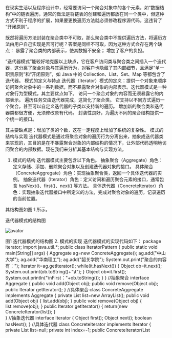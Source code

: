 在现实生活以及程序设计中，经常要访问一个聚合对象中的各个元素，如“数据结构”中的链表遍历，通常的做法是将链表的创建和遍历都放在同一个类中，但这种方式不利于程序的扩展，如果要更换遍历方法就必须修改程序源代码，这违背了 “开闭原则”。

既然将遍历方法封装在聚合类中不可取，那么聚合类中不提供遍历方法，将遍历方法由用户自己实现是否可行呢？答案是同样不可取，因为这种方式会存在两个缺点：
暴露了聚合类的内部表示，使其数据不安全；
增加了客户的负担。

“迭代器模式”能较好地克服以上缺点，它在客户访问类与聚合类之间插入一个迭代器，这分离了聚合对象与其遍历行为，对客户也隐藏了其内部细节，且满足“单一职责原则”和“开闭原则”，如 Java 中的 Collection、List、Set、Map 等都包含了迭代器。
模式的定义与特点
迭代器（Iterator）模式的定义：提供一个对象来顺序访问聚合对象中的一系列数据，而不暴露聚合对象的内部表示。迭代器模式是一种对象行为型模式，其主要优点如下。
访问一个聚合对象的内容而无须暴露它的内部表示。
遍历任务交由迭代器完成，这简化了聚合类。
它支持以不同方式遍历一个聚合，甚至可以自定义迭代器的子类以支持新的遍历。
增加新的聚合类和迭代器类都很方便，无须修改原有代码。
封装性良好，为遍历不同的聚合结构提供一个统一的接口。

其主要缺点是：增加了类的个数，这在一定程度上增加了系统的复杂性。
模式的结构与实现
迭代器模式是通过将聚合对象的遍历行为分离出来，抽象成迭代器类来实现的，其目的是在不暴露聚合对象的内部结构的情况下，让外部代码透明地访问聚合的内部数据。现在我们来分析其基本结构与实现方法。
1. 模式的结构
迭代器模式主要包含以下角色。
抽象聚合（Aggregate）角色：定义存储、添加、删除聚合对象以及创建迭代器对象的接口。
具体聚合（ConcreteAggregate）角色：实现抽象聚合类，返回一个具体迭代器的实例。
抽象迭代器（Iterator）角色：定义访问和遍历聚合元素的接口，通常包含 hasNext()、first()、next() 等方法。
具体迭代器（Concretelterator）角色：实现抽象迭代器接口中所定义的方法，完成对聚合对象的遍历，记录遍历的当前位置。

其结构图如图 1 所示。

迭代器模式的结构图

![avator](迭代器模式的结构图.png)

图1 迭代器模式的结构图
2. 模式的实现
迭代器模式的实现代码如下：
package iterator;
import java.util.*;
public class IteratorPattern
{
    public static void main(String[] args)
    {
        Aggregate ag=new ConcreteAggregate(); 
        ag.add("中山大学"); 
        ag.add("华南理工"); 
        ag.add("韶关学院");
        System.out.print("聚合的内容有：");
        Iterator it=ag.getIterator(); 
        while(it.hasNext())
        { 
            Object ob=it.next(); 
            System.out.print(ob.toString()+"\t"); 
        }
        Object ob=it.first();
        System.out.println("\nFirst："+ob.toString());
    }
}
//抽象聚合
interface Aggregate
{ 
    public void add(Object obj); 
    public void remove(Object obj); 
    public Iterator getIterator(); 
}
//具体聚合
class ConcreteAggregate implements Aggregate
{ 
    private List<Object> list=new ArrayList<Object>(); 
    public void add(Object obj)
    { 
        list.add(obj); 
    }
    public void remove(Object obj)
    { 
        list.remove(obj); 
    }
    public Iterator getIterator()
    { 
        return(new ConcreteIterator(list)); 
    }     
}
//抽象迭代器
interface Iterator
{
    Object first();
    Object next();
    boolean hasNext();
}
//具体迭代器
class ConcreteIterator implements Iterator
{ 
    private List<Object> list=null; 
    private int index=-1; 
    public ConcreteIterator(List<Object> list)
    { 
        this.list=list; 
    } 
    public boolean hasNext()
    { 
        if(index<list.size()-1)
        { 
            return true;
        }
        else
        {
            return false;
        }
    }
    public Object first()
    {
        index=0;
        Object obj=list.get(index);;
        return obj;
    }
    public Object next()
    { 
        Object obj=null; 
        if(this.hasNext())
        { 
            obj=list.get(++index); 
        } 
        return obj; 
    }   
}

程序运行结果如下：
聚合的内容有：中山大学    华南理工    韶关学院   
First：中山大学
模式的应用实例
【例1】用迭代器模式编写一个浏览婺源旅游风景图的程序。

分析：婺源的名胜古迹较多，要设计一个查看相关景点图片（点此下载本实例所要显示的景点图片）和简介的程序，用“迭代器模式”设计比较合适。

首先，设计一个婺源景点（WyViewSpot）类来保存每张图片的名称与简介；再设计一个景点集（ViewSpotSet）接口，它是抽象聚合类，提供了增加和删除婺源景点的方法，以及获取迭代器的方法。

然后，定义一个婺源景点集（WyViewSpotSet）类，它是具体聚合类，用 ArrayList 来保存所有景点信息，并实现父类中的抽象方法；再定义婺源景点的抽象迭代器（ViewSpotltemtor）接口，其中包含了查看景点信息的相关方法。

最后，定义婺源景点的具体迭代器（WyViewSpotlterator）类，它实现了父类的抽象方法；客户端程序设计成窗口程序，它初始化婺源景点集（ViewSpotSet）中的数据，并实现 ActionListener 接口，它通过婺源景点迭代器（ViewSpotlterator）来査看婺源景点（WyViewSpot）的信息。图 2 所示是其结构图。

婺源旅游风景图浏览程序的结构图


![avator](婺源旅游风景图浏览程序的结构图.png)

图2 婺源旅游风景图浏览程序的结构图（点此查看原图）

程序代码如下：
package iterator;
import java.awt.*;
import java.awt.event.*;
import java.util.ArrayList;
import javax.swing.*;
public class PictureIterator{
    public static void main(String[] args)
    {
        new PictureFrame();
    }
}
//相框类
class PictureFrame extends JFrame implements ActionListener
{
    private static final long serialVersionUID=1L;
    ViewSpotSet ag; //婺源景点集接口
    ViewSpotIterator it; //婺源景点迭代器接口
    WyViewSpot ob;    //婺源景点类
    PictureFrame()
    {
        super("中国最美乡村“婺源”的部分风景图");
        this.setResizable(false);
        ag=new WyViewSpotSet(); 
        ag.add(new WyViewSpot("江湾","江湾景区是婺源的一个国家5A级旅游景区，景区内有萧江宗祠、永思街、滕家老屋、婺源人家、乡贤园、百工坊等一大批古建筑，精美绝伦，做工精细。")); 
        ag.add(new WyViewSpot("李坑","李坑村是一个以李姓聚居为主的古村落，是国家4A级旅游景区，其建筑风格独特，是著名的徽派建筑，给人一种安静、祥和的感觉。")); 
        ag.add(new WyViewSpot("思溪延村","思溪延村位于婺源县思口镇境内，始建于南宋庆元五年（1199年），当时建村者俞氏以（鱼）思清溪水而名。"));
        ag.add(new WyViewSpot("晓起村","晓起有“中国茶文化第一村”与“国家级生态示范村”之美誉，村屋多为清代建筑，风格各具特色，村中小巷均铺青石，曲曲折折，回环如棋局。")); 
        ag.add(new WyViewSpot("菊径村","菊径村形状为山环水绕型，小河成大半圆型，绕村庄将近一周，四周为高山环绕，符合中国的八卦“后山前水”设计，当地人称“脸盆村”。")); 
        ag.add(new WyViewSpot("篁岭","篁岭是著名的“晒秋”文化起源地，也是一座距今近六百历史的徽州古村；篁岭属典型山居村落，民居围绕水口呈扇形梯状错落排布。"));
        ag.add(new WyViewSpot("彩虹桥","彩虹桥是婺源颇有特色的带顶的桥——廊桥，其不仅造型优美，而且它可在雨天里供行人歇脚，其名取自唐诗“两水夹明镜，双桥落彩虹”。")); 
        ag.add(new WyViewSpot("卧龙谷","卧龙谷是国家4A级旅游区，这里飞泉瀑流泄银吐玉、彩池幽潭碧绿清新、山峰岩石挺拔奇巧，活脱脱一幅天然泼墨山水画。"));
        it = ag.getIterator(); //获取婺源景点迭代器 
        ob = it.first(); 
        this.showPicture(ob.getName(),ob.getIntroduce());
    }
    //显示图片
    void showPicture(String Name,String Introduce)
    {       
        Container cp=this.getContentPane();       
        JPanel picturePanel=new JPanel();
        JPanel controlPanel=new JPanel();       
        String FileName="src/iterator/Picture/"+Name+".jpg";
        JLabel lb=new JLabel(Name,new ImageIcon(FileName),JLabel.CENTER);   
        JTextArea ta=new JTextArea(Introduce);       
        lb.setHorizontalTextPosition(JLabel.CENTER);
        lb.setVerticalTextPosition(JLabel.TOP);
        lb.setFont(new Font("宋体",Font.BOLD,20));
        ta.setLineWrap(true);       
        ta.setEditable(false);
        //ta.setBackground(Color.orange);
        picturePanel.setLayout(new BorderLayout(5,5));
        picturePanel.add("Center",lb);       
        picturePanel.add("South",ta);       
        JButton first, last, next, previous;
        first=new JButton("第一张");
        next=new JButton("下一张");
        previous=new JButton("上一张");
        last=new JButton("最末张");
        first.addActionListener(this);
        next.addActionListener(this);
        previous.addActionListener(this);
        last.addActionListener(this);        
        controlPanel.add(first);
        controlPanel.add(next);
        controlPanel.add(previous);
        controlPanel.add(last);       
        cp.add("Center",picturePanel);
        cp.add("South",controlPanel);
        this.setSize(630, 550);
        this.setVisible(true);
        this.setDefaultCloseOperation(JFrame.EXIT_ON_CLOSE);
    }
    @Override
    public void actionPerformed(ActionEvent arg0)
    {
        String command=arg0.getActionCommand();
        if(command.equals("第一张"))
        {
            ob=it.first(); 
            this.showPicture(ob.getName(),ob.getIntroduce());
        }
        else if(command.equals("下一张"))
        {
            ob=it.next(); 
            this.showPicture(ob.getName(),ob.getIntroduce());
        }
        else if(command.equals("上一张"))
        {
            ob=it.previous(); 
            this.showPicture(ob.getName(),ob.getIntroduce());
        }
        else if(command.equals("最末张"))
        {
            ob=it.last(); 
            this.showPicture(ob.getName(),ob.getIntroduce());
        }
    }
}
//婺源景点类
class WyViewSpot
{
    private String Name;
    private String Introduce;
    WyViewSpot(String Name,String Introduce)
    {
        this.Name=Name;
        this.Introduce=Introduce;
    }
    public String getName()
    {
        return Name;
    }
    public String getIntroduce()
    {
        return Introduce;
    }
}
//抽象聚合：婺源景点集接口
interface ViewSpotSet
{ 
    void add(WyViewSpot obj); 
    void remove(WyViewSpot obj); 
    ViewSpotIterator getIterator(); 
}
//具体聚合：婺源景点集
class WyViewSpotSet implements ViewSpotSet
{ 
    private ArrayList<WyViewSpot> list=new ArrayList<WyViewSpot>(); 
    public void add(WyViewSpot obj)
    { 
        list.add(obj); 
    }
    public void remove(WyViewSpot obj)
    { 
        list.remove(obj); 
    }
    public ViewSpotIterator getIterator()
    { 
        return(new WyViewSpotIterator(list)); 
    }     
}
//抽象迭代器：婺源景点迭代器接口
interface ViewSpotIterator
{
    boolean hasNext();
    WyViewSpot first();
    WyViewSpot next();
    WyViewSpot previous();
    WyViewSpot last(); 
}
//具体迭代器：婺源景点迭代器
class WyViewSpotIterator implements ViewSpotIterator
{ 
    private ArrayList<WyViewSpot> list=null; 
    private int index=-1;
    WyViewSpot obj=null;
    public WyViewSpotIterator(ArrayList<WyViewSpot> list)
    {
        this.list=list; 
    } 
    public boolean hasNext()
    { 
        if(index<list.size()-1)
        { 
            return true;
        }
        else
        {
            return false;
        }
    }
    public WyViewSpot first()
    {
        index=0;
        obj=list.get(index);
        return obj;
    }
    public WyViewSpot next()
    {         
        if(this.hasNext())
        { 
            obj=list.get(++index);
        } 
        return obj; 
    }
    public WyViewSpot previous()
    { 
        if(index>0)
        { 
            obj=list.get(--index); 
        } 
        return obj; 
    }
    public WyViewSpot last()
    {
        index=list.size()-1;
        obj=list.get(index);
        return obj;
    }
}

程序运行结果如图 3 所示。

婺源旅游风景图浏览程序的运行结果
图3 婺源旅游风景图浏览程序的运行结果（点此查看原图）
模式的应用场景
前面介绍了关于迭代器模式的结构与特点，下面介绍其应用场景，迭代器模式通常在以下几种情况使用。
当需要为聚合对象提供多种遍历方式时。
当需要为遍历不同的聚合结构提供一个统一的接口时。
当访问一个聚合对象的内容而无须暴露其内部细节的表示时。

由于聚合与迭代器的关系非常密切，所以大多数语言在实现聚合类时都提供了迭代器类，因此大数情况下使用语言中已有的聚合类的迭代器就已经够了。
模式的扩展
迭代器模式常常与组合模式结合起来使用，在对组合模式中的容器构件进行访问时，经常将迭代器潜藏在组合模式的容器构成类中。当然，也可以构造一个外部迭代器来对容器构件进行访问，其结构图如图 4 所示。

组合迭代器模式的结构图


![avator](组合迭代器模式的结构图.png)

图4 组合迭代器模式的结构图